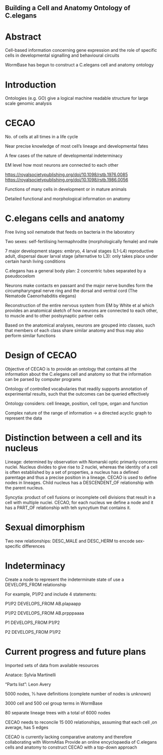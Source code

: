 ## Building a Cell and Anatomy Ontology of C.elegans

# Abstract
Cell-based information concerning gene expression and the role of specific cells in developmental signalling and behavioural circuits

WormBase has begun to construct a C.elegans cell and anatomy ontology

# Introduction
Ontologies (e.g. GO) give a logical machine readable structure for large scale genomic analysis

# CECAO
No. of cells at all times in a life cycle

Near precise knowledge of most cell’s lineage and developmental fates

A few cases of the nature of developmental indeterminacy

EM level how most neurons are connected to each other

https://royalsocietypublishing.org/doi/10.1098/rstb.1976.0085
https://royalsocietypublishing.org/doi/10.1098/rstb.1986.0056

Functions of many cells in development or in mature animals

Detailed functional and morphological information on anatomy

# C.elegans cells and anatomy
Free living soil nematode that feeds on bacteria in the laboratory

Two sexes: self-fertilising hermaphrodite (morphologically female) and male

7 major development stages: embryo, 4 larval stages (L1-L4) reproductive adult, dispersal dauer larval stage (alternative to L3): only takes place under certain harsh living 
conditions

C.elegans has a general body plan: 2 concentric tubes separated by a pseudocoelom

Neurons make contacts en passant and the major nerve bundles form the circumpharyngeal nerve ring and the dorsal and ventral cord (The Nematode Caenorhabditis elegans)

Reconstruction of the entire nervous system from EM by White et al which provides an anatomical sketch of how neurons are connected to each other, to muscle and to other postsynaptic partner cells

Based on the anatomical analyses, neurons are grouped into classes, such that members of each class share similar anatomy and thus may also perform similar functions

# Design of CECAO
Objective of CECAO is to provide an ontology that contains all the information about the C.elegans cell and anatomy so that the information can be parsed by computer programs

Ontology of controlled vocabularies that readily supports annotation of experimental results, such that the outcomes can be queried effectively

Ontology considers: cell lineage, position, cell type, organ and function

Complex nature of the range of information -> a directed acyclic graph to represent the data

# Distinction between a cell and its nucleus

Lineage: determined by observation with Nomarski optic primarily concerns nuclei. Nucleus divides to give rise to 2 nuclei, whereas the identity of a cell is often established by a set of properties, a nucleus has a defined parentage and thus a precise position in a lineage. CECAO is used to define nodes in lineages. Child nucleus has a DESCENDENT_OF relationship with the parent nucleus.

Syncytia: product of cell fusions or incomplete cell divisions that result in a cell with multiple nuclei. CECAO, for each nucleus we define a node and it has a PART_OF relationship with teh syncytium that contains it.

# Sexual dimorphism
Two new relationships: DESC_MALE and DESC_HERM to encode sex-specific differences

# Indeterminacy
Create a node to represent the indeterminate state of use a DEVELOPS_FROM relationship

For example, P1/P2 and include 4 statements:

P1/P2 DEVELOPS_FROM AB.plapaapp

P1/P2 DEVELOPS_FROM AB.prpppaaaa

P1 DEVELOPS_FROM P1/P2

P2 DEVELOPS_FROM P1/P2

# Current progress and future plans
Imported sets of data from available resources

Anatace: Sylvia Martinelli

“Parts list”: Leon Avery

5000 nodes, ⅓ have definitions (complete number of nodes is unknown)

3000 cell and 500 cel group terms in WormBase

80 separate lineage trees with a total of 6000 nodes

CECAO needs to reconcile 15 000 relationships, assuming that each cell ,on average, has 5 edges

CECAO is currently lacking comparative anatomy and therefore collaborating with WormAtlas
Provide an online encyclopaedia of C.elegans cells and anatomy to construct CECAO with a top-down approach
